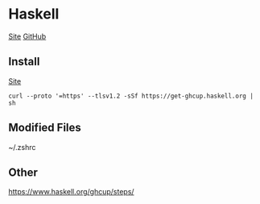 # Haskell

[Site](https://www.haskell.org/downloads/)
[GitHub](https://github.com/haskell)

## Install

[Site](https://www.haskell.org/ghcup/)

`curl --proto '=https' --tlsv1.2 -sSf https://get-ghcup.haskell.org | sh`

## Modified Files

~/.zshrc

## Other

https://www.haskell.org/ghcup/steps/
